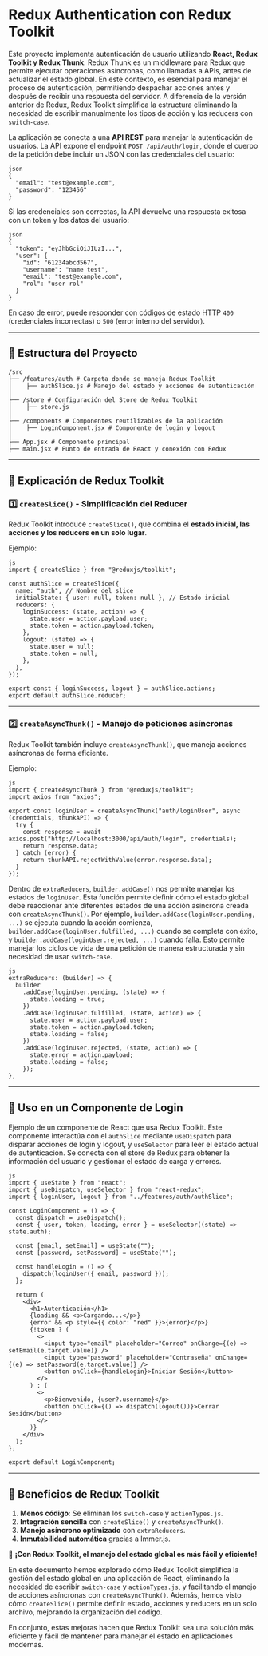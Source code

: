 # Redux Authentication con Redux Toolkit

Este proyecto implementa autenticación de usuario utilizando **React, Redux Toolkit y Redux Thunk**. Redux Thunk es un middleware para Redux que permite ejecutar operaciones asíncronas, como llamadas a APIs, antes de actualizar el estado global. En este contexto, es esencial para manejar el proceso de autenticación, permitiendo despachar acciones antes y después de recibir una respuesta del servidor.
A diferencia de la versión anterior de Redux, Redux Toolkit simplifica la estructura eliminando la necesidad de escribir manualmente los tipos de acción y los reducers con `switch-case`.

La aplicación se conecta a una **API REST** para manejar la autenticación de usuarios. La API expone el endpoint `POST /api/auth/login`, donde el cuerpo de la petición debe incluir un JSON con las credenciales del usuario:

```
json
{
  "email": "test@example.com",
  "password": "123456"
}
```

Si las credenciales son correctas, la API devuelve una respuesta exitosa con un token y los datos del usuario:

```
json
{
  "token": "eyJhbGciOiJIUzI...",
  "user": {
    "id": "61234abcd567",
    "username": "name test",
    "email": "test@example.com",
    "rol": "user rol"
  }
}
```

En caso de error, puede responder con códigos de estado HTTP `400` (credenciales incorrectas) o `500` (error interno del servidor).

---

## 📁 Estructura del Proyecto
```
/src
├── /features/auth # Carpeta donde se maneja Redux Toolkit
│    ├── authSlice.js # Manejo del estado y acciones de autenticación
│
├── /store # Configuración del Store de Redux Toolkit
│    ├── store.js
│
├── /components # Componentes reutilizables de la aplicación
│    ├── LoginComponent.jsx # Componente de login y logout
│
├── App.jsx # Componente principal
├── main.jsx # Punto de entrada de React y conexión con Redux
```

---

## 📝 **Explicación de Redux Toolkit**

### **1️⃣ `createSlice()` - Simplificación del Reducer**

Redux Toolkit introduce `createSlice()`, que combina el **estado inicial, las acciones y los reducers en un solo lugar**.

Ejemplo:
```
js
import { createSlice } from "@reduxjs/toolkit";

const authSlice = createSlice({
  name: "auth", // Nombre del slice
  initialState: { user: null, token: null }, // Estado inicial
  reducers: {
    loginSuccess: (state, action) => {
      state.user = action.payload.user;
      state.token = action.payload.token;
    },
    logout: (state) => {
      state.user = null;
      state.token = null;
    },
  },
});

export const { loginSuccess, logout } = authSlice.actions;
export default authSlice.reducer;
```

---

### **2️⃣ `createAsyncThunk()` - Manejo de peticiones asíncronas**

Redux Toolkit también incluye `createAsyncThunk()`, que maneja acciones asíncronas de forma eficiente.

Ejemplo:
```
js
import { createAsyncThunk } from "@reduxjs/toolkit";
import axios from "axios";

export const loginUser = createAsyncThunk("auth/loginUser", async (credentials, thunkAPI) => {
  try {
    const response = await axios.post("http://localhost:3000/api/auth/login", credentials);
    return response.data;
  } catch (error) {
    return thunkAPI.rejectWithValue(error.response.data);
  }
});
```

Dentro de `extraReducers`, `builder.addCase()` nos permite manejar los estados de `loginUser`. Esta función permite definir cómo el estado global debe reaccionar ante diferentes estados de una acción asíncrona creada con `createAsyncThunk()`. Por ejemplo, `builder.addCase(loginUser.pending, ...)` se ejecuta cuando la acción comienza, `builder.addCase(loginUser.fulfilled, ...)` cuando se completa con éxito, y `builder.addCase(loginUser.rejected, ...)` cuando falla. Esto permite manejar los ciclos de vida de una petición de manera estructurada y sin necesidad de usar `switch-case`.

```
js
extraReducers: (builder) => {
  builder
    .addCase(loginUser.pending, (state) => {
      state.loading = true;
    })
    .addCase(loginUser.fulfilled, (state, action) => {
      state.user = action.payload.user;
      state.token = action.payload.token;
      state.loading = false;
    })
    .addCase(loginUser.rejected, (state, action) => {
      state.error = action.payload;
      state.loading = false;
    });
},
```

---

## 📲 **Uso en un Componente de Login**

Ejemplo de un componente de React que usa Redux Toolkit. Este componente interactúa con el `authSlice` mediante `useDispatch` para disparar acciones de login y logout, y `useSelector` para leer el estado actual de autenticación. Se conecta con el store de Redux para obtener la información del usuario y gestionar el estado de carga y errores.
```
js
import { useState } from "react";
import { useDispatch, useSelector } from "react-redux";
import { loginUser, logout } from "../features/auth/authSlice";

const LoginComponent = () => {
  const dispatch = useDispatch();
  const { user, token, loading, error } = useSelector((state) => state.auth);
  
  const [email, setEmail] = useState("");
  const [password, setPassword] = useState("");
  
  const handleLogin = () => {
    dispatch(loginUser({ email, password }));
  };
  
  return (
    <div>
      <h1>Autenticación</h1>
      {loading && <p>Cargando...</p>}
      {error && <p style={{ color: "red" }}>{error}</p>}
      {!token ? (
        <>
          <input type="email" placeholder="Correo" onChange={(e) => setEmail(e.target.value)} />
          <input type="password" placeholder="Contraseña" onChange={(e) => setPassword(e.target.value)} />
          <button onClick={handleLogin}>Iniciar Sesión</button>
        </>
      ) : (
        <>
          <p>Bienvenido, {user?.username}</p>
          <button onClick={() => dispatch(logout())}>Cerrar Sesión</button>
        </>
      )}
    </div>
  );
};

export default LoginComponent;
```

---

## 💪 **Beneficios de Redux Toolkit**

1. **Menos código**: Se eliminan los `switch-case` y `actionTypes.js`.
2. **Integración sencilla** con `createSlice()` y `createAsyncThunk()`.
3. **Manejo asíncrono optimizado** con `extraReducers`.
4. **Inmutabilidad automática** gracias a Immer.js.

🚀 **¡Con Redux Toolkit, el manejo del estado global es más fácil y eficiente!**

En este documento hemos explorado cómo Redux Toolkit simplifica la gestión del estado global en una aplicación de React, eliminando la necesidad de escribir `switch-case` y `actionTypes.js`, y facilitando el manejo de acciones asíncronas con `createAsyncThunk()`. Además, hemos visto cómo `createSlice()` permite definir estado, acciones y reducers en un solo archivo, mejorando la organización del código.

En conjunto, estas mejoras hacen que Redux Toolkit sea una solución más eficiente y fácil de mantener para manejar el estado en aplicaciones modernas.

